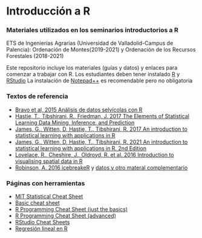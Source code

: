 # Introducción a R
### Materiales utilizados en los seminarios introductorios a R
ETS de Ingenierías Agrarias (Universidad de Valladolid-Campus de Palencia): Ordenación de Montes(2019-2021) y Ordenación de los Recursos Forestales (2018-2021)

Este repositorio incluye los materiales (guías y datos) y enlaces para comenzar a trabajar con R.
Los estudiantes deben tener instalado [R](https://cran.r-project.org/)  y [RStudio](https://cran.r-project.org/) La instalación de [Notepad++](https://notepad-plus-plus.org/) es recomendable pero no obligatoria


### Textos de referencia

- [Bravo et al, 2015 Análisis de datos selvícolas con R](https://uvadoc.uva.es/handle/10324/11889)
- [Hastie, T., Tibshirani, R., Friedman, J. 2017 The Elements of Statistical Learning Data Mining, Inference, and Prediction](https://web.stanford.edu/~hastie/ElemStatLearn/)
- [James, G., Witten, D, Hastie, T., Tibshirani, R. 2017 An introduction to statistical learning with applications in R](http://www-bcf.usc.edu/~gareth/ISL/)
- [James, G., Witten, D, Hastie, T., Tibshirani, R. 2021 An introduction to statistical learning with applications in R. 2nd Edition](https://www.statlearning.com/)
- [Lovelace, R., Cheshire, J., Oldroyd, R. et al. 2016 Introduction to visualising spatial data in R](https://cran.r-project.org/doc/contrib/intro-spatial-rl.pdf)
- [Robinson, A. 2016 icebreakeR](https://cran.r-project.org/doc/contrib/Robinson-icebreaker.pdf) y [datos y otro materal complementario](https://researchers.ms.unimelb.edu.au/~apro@unimelb/r-users.html)

### Páginas con herramientas

- [MIT Statistical Cheat Sheet](http://web.mit.edu/~csvoss/Public/usabo/stats_handout.pdf)
- [Basic cheat sheet](http://github.com/rstudio/cheatsheets/raw/master/base-r.pdf)
- [R Programming Cheat Sheet (just the basics)](http://datasciencefree.com/basicR.pdf)
- [R Programming Cheat Sheet (advanced)](http://datasciencefree.com/advancedR.pdf)
- [RStudio Cheat Sheets](https://rstudio.com/resources/cheatsheets/)
- [Regresión lineal en R](https://www.usabart.nl/eval/cs-regression.pdf)
